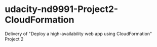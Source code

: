 # udacity-nd9991-Project2-CloudFormation
Delivery of "Deploy a high-availability web app using CloudFormation" Project 2
